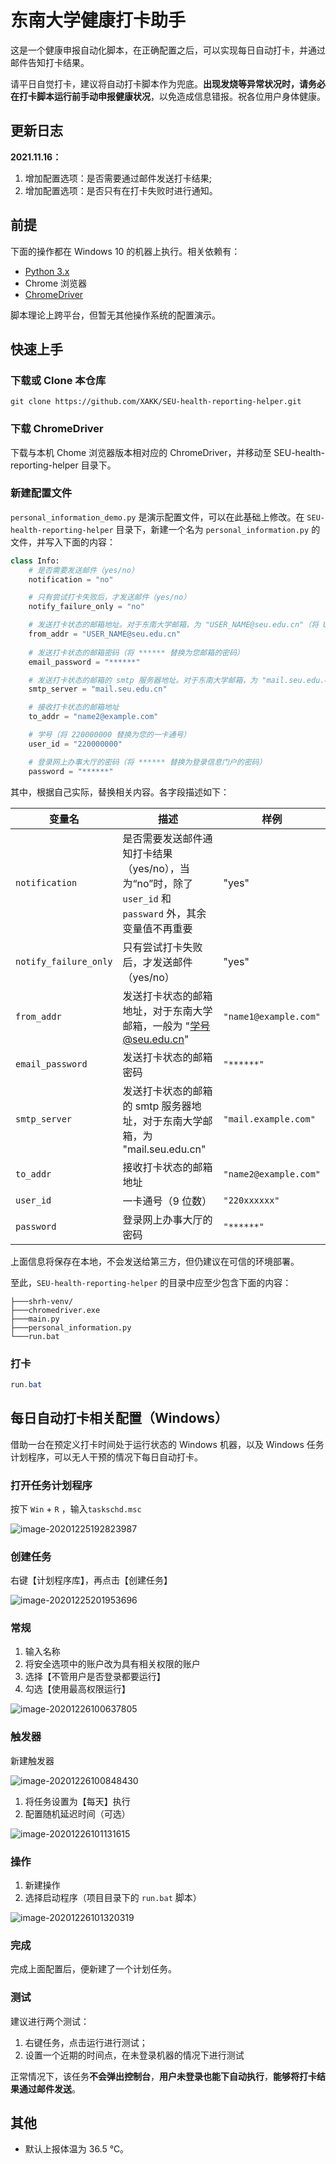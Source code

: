# 东南大学健康打卡助手

这是一个健康申报自动化脚本，在正确配置之后，可以实现每日自动打卡，并通过邮件告知打卡结果。

请平日自觉打卡，建议将自动打卡脚本作为兜底。**出现发烧等异常状况时，请务必在打卡脚本运行前手动申报健康状况**，以免造成信息错报。祝各位用户身体健康。

## 更新日志

**2021.11.16：**

1. 增加配置选项：是否需要通过邮件发送打卡结果;
2. 增加配置选项：是否只有在打卡失败时进行通知。


## 前提

下面的操作都在 Windows 10 的机器上执行。相关依赖有：

- [Python 3.x](https://www.python.org/)
- Chrome 浏览器
- [ChromeDriver](https://sites.google.com/chromium.org/driver/)

脚本理论上跨平台，但暂无其他操作系统的配置演示。

## 快速上手

### 下载或 Clone 本仓库

```
git clone https://github.com/XAKK/SEU-health-reporting-helper.git
```

### 下载 ChromeDriver

下载与本机 Chome 浏览器版本相对应的 ChromeDriver，并移动至 SEU-health-reporting-helper 目录下。

### 新建配置文件

`personal_information_demo.py` 是演示配置文件，可以在此基础上修改。在 `SEU-health-reporting-helper` 目录下，新建一个名为 `personal_information.py` 的文件，并写入下面的内容：

```python
class Info:
    # 是否需要发送邮件（yes/no）
    notification = "no"

    # 只有尝试打卡失败后，才发送邮件（yes/no）
    notify_failure_only = "no"

    # 发送打卡状态的邮箱地址。对于东南大学邮箱，为 "USER_NAME@seu.edu.cn"（将 USER_NAME 替换为您的域名）
    from_addr = "USER_NAME@seu.edu.cn"
    
    # 发送打卡状态的邮箱密码（将 ****** 替换为您邮箱的密码）
    email_password = "******"

    # 发送打卡状态的邮箱的 smtp 服务器地址。对于东南大学邮箱，为 "mail.seu.edu.cn"
    smtp_server = "mail.seu.edu.cn"

    # 接收打卡状态的邮箱地址
    to_addr = "name2@example.com"

    # 学号（将 220000000 替换为您的一卡通号）
    user_id = "220000000"

    # 登录网上办事大厅的密码（将 ****** 替换为登录信息门户的密码）
    password = "******"
```

其中，根据自己实际，替换相关内容。各字段描述如下：

| 变量名                | 描述                                                         | 样例                  |
| --------------------- | ------------------------------------------------------------ | --------------------- |
| `notification`        | 是否需要发送邮件通知打卡结果（yes/no），当为“no”时，除了 `user_id` 和 `passward` 外，其余变量值不再重要 | "yes"                 |
| `notify_failure_only` | 只有尝试打卡失败后，才发送邮件（yes/no）                     | "yes"                 |
| `from_addr`           | 发送打卡状态的邮箱地址，对于东南大学邮箱，一般为 "学号@seu.edu.cn" | `"name1@example.com"` |
| `email_password`      | 发送打卡状态的邮箱密码                                       | `"******"`            |
| `smtp_server`         | 发送打卡状态的邮箱的 smtp 服务器地址，对于东南大学邮箱，为 "mail.seu.edu.cn" | `"mail.example.com"`  |
| `to_addr`             | 接收打卡状态的邮箱地址                                       | `"name2@example.com"` |
| `user_id`             | 一卡通号（9 位数）                                           | `"220xxxxxx"`         |
| `password`            | 登录网上办事大厅的密码                                       | `"******"`            |

上面信息将保存在本地，不会发送给第三方，但仍建议在可信的环境部署。

至此，`SEU-health-reporting-helper` 的目录中应至少包含下面的内容：

```
├───shrh-venv/
├───chromedriver.exe
├───main.py
├───personal_information.py
└───run.bat
```

### 打卡

```powershell
run.bat
```

## 每日自动打卡相关配置（Windows）

借助一台在预定义打卡时间处于运行状态的 Windows 机器，以及 Windows 任务计划程序，可以无人干预的情况下每日自动打卡。

### 打开任务计划程序

按下 `Win` + `R` ，输入`taskschd.msc`

![image-20201225192823987](readme.assets/image-20201225192823987.png)

### 创建任务

右键【计划程序库】，再点击【创建任务】

![image-20201225201953696](readme.assets/image-20201225201953696.png)

### 常规

1. 输入名称
2. 将安全选项中的账户改为具有相关权限的账户
3. 选择【不管用户是否登录都要运行】
4. 勾选【使用最高权限运行】

![image-20201226100637805](readme.assets/image-20201226100637805.png)



### 触发器

新建触发器

![image-20201226100848430](readme.assets/image-20201226100848430.png)

1. 将任务设置为【每天】执行
2. 配置随机延迟时间（可选）

![image-20201226101131615](readme.assets/image-20201226101131615.png)

### 操作

1. 新建操作
2. 选择启动程序（项目目录下的 `run.bat` 脚本）

![image-20201226101320319](readme.assets/image-20201226101320319.png)

### 完成

完成上面配置后，便新建了一个计划任务。

### 测试

建议进行两个测试：

1. 右键任务，点击运行进行测试；
2. 设置一个近期的时间点，在未登录机器的情况下进行测试

正常情况下，该任务**不会弹出控制台**，**用户未登录也能下自动执行**，**能够将打卡结果通过邮件发送**。

## 其他

- 默认上报体温为 36.5 ℃。